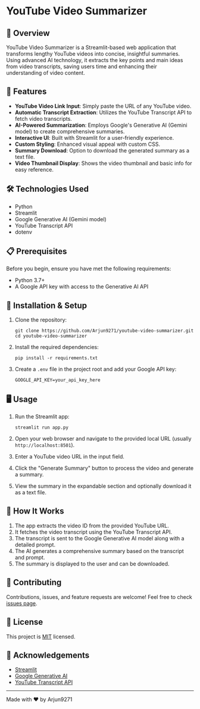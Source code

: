 # YouTube Video Summarizer

## 🎥 Overview

YouTube Video Summarizer is a Streamlit-based web application that transforms lengthy YouTube videos into concise, insightful summaries. Using advanced AI technology, it extracts the key points and main ideas from video transcripts, saving users time and enhancing their understanding of video content.

## 🌟 Features

- **YouTube Video Link Input**: Simply paste the URL of any YouTube video.
- **Automatic Transcript Extraction**: Utilizes the YouTube Transcript API to fetch video transcripts.
- **AI-Powered Summarization**: Employs Google's Generative AI (Gemini model) to create comprehensive summaries.
- **Interactive UI**: Built with Streamlit for a user-friendly experience.
- **Custom Styling**: Enhanced visual appeal with custom CSS.
- **Summary Download**: Option to download the generated summary as a text file.
- **Video Thumbnail Display**: Shows the video thumbnail and basic info for easy reference.

## 🛠 Technologies Used

- Python
- Streamlit
- Google Generative AI (Gemini model)
- YouTube Transcript API
- dotenv

## 📋 Prerequisites

Before you begin, ensure you have met the following requirements:

- Python 3.7+
- A Google API key with access to the Generative AI API

## 🚀 Installation & Setup

1. Clone the repository:
   ```
   git clone https://github.com/Arjun9271/youtube-video-summarizer.git
   cd youtube-video-summarizer
   ```

2. Install the required dependencies:
   ```
   pip install -r requirements.txt
   ```

3. Create a `.env` file in the project root and add your Google API key:
   ```
   GOOGLE_API_KEY=your_api_key_here
   ```

## 🖥 Usage

1. Run the Streamlit app:
   ```
   streamlit run app.py
   ```

2. Open your web browser and navigate to the provided local URL (usually `http://localhost:8501`).

3. Enter a YouTube video URL in the input field.

4. Click the "Generate Summary" button to process the video and generate a summary.

5. View the summary in the expandable section and optionally download it as a text file.

## 📝 How It Works

1. The app extracts the video ID from the provided YouTube URL.
2. It fetches the video transcript using the YouTube Transcript API.
3. The transcript is sent to the Google Generative AI model along with a detailed prompt.
4. The AI generates a comprehensive summary based on the transcript and prompt.
5. The summary is displayed to the user and can be downloaded.

## 🤝 Contributing

Contributions, issues, and feature requests are welcome! Feel free to check [issues page](https://github.com/Arjun9271/youtube-video-summarizer/issues).

## 📜 License

This project is [MIT](https://choosealicense.com/licenses/mit/) licensed.

## 👏 Acknowledgements

- [Streamlit](https://streamlit.io/)
- [Google Generative AI](https://cloud.google.com/ai-platform/prediction/docs/overview)
- [YouTube Transcript API](https://github.com/jdepoix/youtube-transcript-api)

---

Made with ❤️ by Arjun9271

